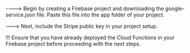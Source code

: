 ----> Begin by creating a Firebase project and downloading the google-service.json file. Paste this file into the app folder of your project.

---> Next, include the Stripe public key in your project setup.


!!! Ensure that you have already deployed the Cloud Functions in your Firebase project before proceeding with the next steps.
